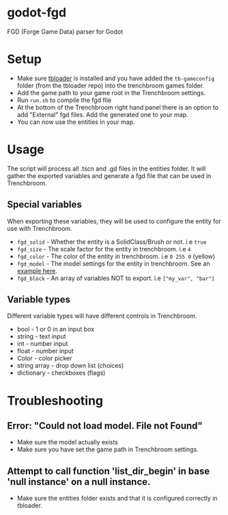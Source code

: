 # godot-fgd

FGD (Forge Game Data) parser for Godot

# Setup

- Make sure [tbloader](https://github.com/codecat/godot-tbloader) is installed and you have added the `tb-gameconfig` folder (from the tbloader repo) into the trenchbroom games folder.
- Add the game path to your game root in the Trenchbroom settings.
- Run `run.sh` to compile the fgd file
- At the bottom of the Trenchbroom right hand panel there is an option to add "External" fgd files. Add the generated one to your map.
- You can now use the entities in your map.

# Usage

The script will process all .tscn and .gd files in the entities folder. It will gather the exported variables and generate a fgd file that can be used in Trenchbroom.

## Special variables

When exporting these variables, they will be used to configure the entity for use with Trenchbroom.

- `fgd_solid` - Whether the entity is a SolidClass/Brush or not. i.e `true`
- `fgd_size` - The scale factor for the entity in trenchbroom. i.e `4`
- `fgd_color` - The color of the entity in trenchbroom. i.e `0 255 0` (yellow)
- `fgd_model` - The model settings for the entity in trenchbroom. See an [example here](https://github.com/krazyjakee/godot-fgd/blob/main/entities/models/sphere_script.gd#L7).
- `fgd_block` - An array of variables NOT to export. i.e `["my_var", "bar"]`

## Variable types

Different variable types will have different controls in Trenchbroom.

- bool - 1 or 0 in an input box
- string - text input
- int - number input
- float - number input
- Color - color picker
- string array - drop down list (choices)
- dictionary - checkboxes (flags)

# Troubleshooting

## Error: "Could not load model. File not Found"

- Make sure the model actually exists
- Make sure you have set the game path in Trenchbroom settings.

## Attempt to call function 'list_dir_begin' in base 'null instance' on a null instance.

- Make sure the entities folder exists and that it is configured correctly in tbloader.